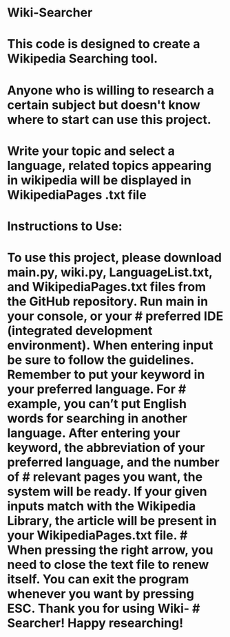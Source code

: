 # Wiki-Searcher
# This code is designed to create a Wikipedia Searching tool.
# Anyone who is willing to research a certain subject but doesn't know where to start can use this project.
# Write your topic and select a language, related topics appearing in wikipedia will be displayed in WikipediaPages .txt file


# Instructions to Use:
# To use this project, please download main.py, wiki.py, LanguageList.txt, and WikipediaPages.txt files from the GitHub repository. Run main in your console, or your    # preferred IDE (integrated development environment). When entering input be sure to follow the guidelines. Remember to put your keyword in your preferred language. For # example, you can’t put English words for searching in another language. After entering your keyword, the abbreviation of your preferred language, and the number of    # relevant pages you want, the system will be ready. If your given inputs match with the Wikipedia Library, the article will be present in your WikipediaPages.txt file. # When pressing the right arrow, you need to close the text file to renew itself. You can exit the program whenever you want by pressing ESC. Thank you for using Wiki-  # Searcher! Happy researching!
